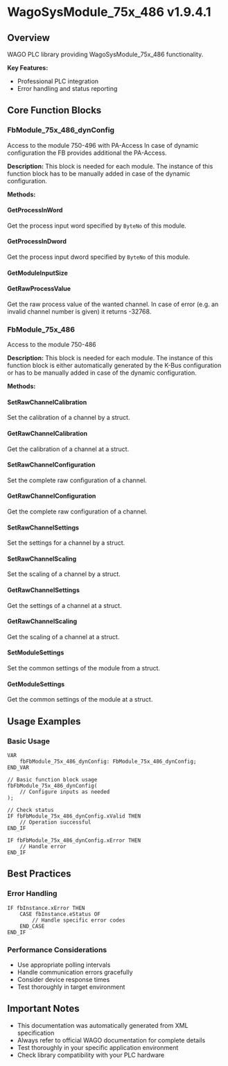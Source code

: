 # WagoSysModule_75x_486 v1.9.4.1

## Overview
WAGO PLC library providing WagoSysModule_75x_486 functionality.

**Key Features:**
- Professional PLC integration
- Error handling and status reporting

## Core Function Blocks

### FbModule_75x_486_dynConfig
Access to the module 750-496 with PA-Access In case of dynamic configuration the FB provides additional the PA-Access.

**Description:**
This block is needed for each module. The instance of this function block has to be manually added in case of the dynamic configuration.

**Methods:**

#### GetProcessInWord
Get the process input word specified by ``ByteNo`` of this module.

#### GetProcessInDword
Get the process input dword specified by ``ByteNo`` of this module.

#### GetModuleInputSize
#### GetRawProcessValue
Get the raw process value of the wanted channel. In case of error (e.g. an invalid channel number is given) it returns -32768.

### FbModule_75x_486
Access to the module 750-486

**Description:**
This block is needed for each module. The instance of this function block is either automatically generated by the K-Bus configuration or has to be manually added in case of the dynamic configuration.

**Methods:**

#### SetRawChannelCalibration
Set the calibration of a channel by a struct.

#### GetRawChannelCalibration
Get the calibration of a channel at a struct.

#### SetRawChannelConfiguration
Set the complete raw configuration of a channel.

#### GetRawChannelConfiguration
Get the complete raw configuration of a channel.

#### SetRawChannelSettings
Set the settings for a channel by a struct.

#### SetRawChannelScaling
Set the scaling of a channel by a struct.

#### GetRawChannelSettings
Get the settings of a channel at a struct.

#### GetRawChannelScaling
Get the scaling of a channel at a struct.

#### SetModuleSettings
Set the common settings of the module from a struct.

#### GetModuleSettings
Get the common settings of the module at a struct.

## Usage Examples

### Basic Usage
```iec
VAR
    fbFbModule_75x_486_dynConfig: FbModule_75x_486_dynConfig;
END_VAR

// Basic function block usage
fbFbModule_75x_486_dynConfig(
    // Configure inputs as needed
);

// Check status
IF fbFbModule_75x_486_dynConfig.xValid THEN
    // Operation successful
END_IF

IF fbFbModule_75x_486_dynConfig.xError THEN
    // Handle error
END_IF
```

## Best Practices

### Error Handling
```iec
IF fbInstance.xError THEN
    CASE fbInstance.eStatus OF
        // Handle specific error codes
    END_CASE
END_IF
```

### Performance Considerations
- Use appropriate polling intervals
- Handle communication errors gracefully
- Consider device response times
- Test thoroughly in target environment

## Important Notes

- This documentation was automatically generated from XML specification
- Always refer to official WAGO documentation for complete details
- Test thoroughly in your specific application environment
- Check library compatibility with your PLC hardware

